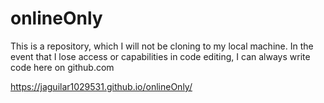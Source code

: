 # onlineOnly
This is a repository, which I will not be cloning to my local machine. In the event that I lose access or capabilities in code editing, I can always write code here on github.com

https://jaguilar1029531.github.io/onlineOnly/
